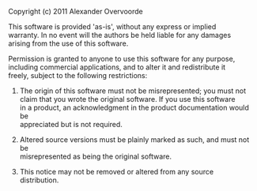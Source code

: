 Copyright (c) 2011 Alexander Overvoorde		
		
This software is provided 'as-is', without any express or implied		
warranty. In no event will the authors be held liable for any damages		
arising from the use of this software.		

Permission is granted to anyone to use this software for any purpose,		
including commercial applications, and to alter it and redistribute it		
freely, subject to the following restrictions:		
		
   1. The origin of this software must not be misrepresented; you must not		
   claim that you wrote the original software. If you use this software		
   in a product, an acknowledgment in the product documentation would be		
   appreciated but is not required.		
		
   2. Altered source versions must be plainly marked as such, and must not be		
   misrepresented as being the original software.		
		
   3. This notice may not be removed or altered from any source		
   distribution.		
